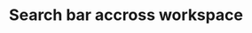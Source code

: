 ---
slug: search-bar
version: v1.362.0
title: Search bar accross workspace
description: Full-text search on runs using tantivy and command palette for quick actions.
features:
  [
    'Integrated Search Bar in every workspace, accessible via `Ctrl + K` on PC and `⌘K` on Mac, or through the sidebar Search button.',
    'Direct navigation capabilities from the Search Bar to various sections including Home, Runs, Variables, Resources, and Schedules.',
    'Advanced search features using special keys to search across completed runs, script content, and logs, with content search limitations in non-Enterprise editions.'
  ]
docs: /docs/core_concepts/search_bar/
video: /videos/search_bar.mp4
---